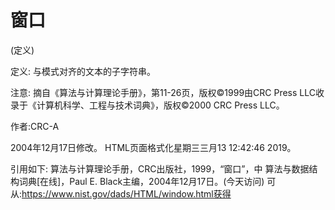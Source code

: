 # 窗口


(定义)



定义:
与模式对齐的文本的子字符串。



注意:
摘自《算法与计算理论手册》，第11-26页，版权©1999由CRC Press LLC收录于《计算机科学、工程与技术词典》，版权©2000 CRC Press LLC。


作者:CRC-A







2004年12月17日修改。
HTML页面格式化星期三三月13 12:42:46 2019。



引用如下:
算法与计算理论手册，CRC出版社，1999，“窗口”，中
算法与数据结构词典[在线]，Paul E. Black主编，2004年12月17日。(今天访问)
可从:https://www.nist.gov/dads/HTML/window.html获得
